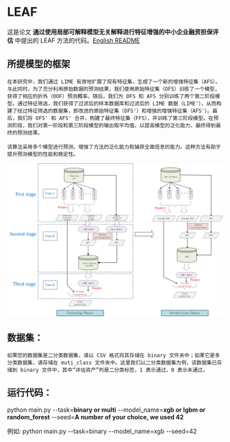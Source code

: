 # LEAF

这是论文 **通过使用局部可解释模型无关解释进行特征增强的中小企业融资担保评估** 中提出的 LEAF 方法的代码。[English README](./README.md)

## **所提模型的框架**

	在本研究中，我们通过 LIME 有效地扩展了现有特征集，生成了一个新的增强特征集（AFS）。与此同时，为了充分利用原始数据的预测结果，我们使用原始特征集（OFS）训练了一个模型，获得了相应的折外（OOF）预测概率。随后，我们为 OFS 和 AFS 分别训练了两个第二阶段模型。通过特征筛选，我们获得了过滤后的样本数据库和过滤后的 LIME 数据（LIME'），从而构建了经过特征筛选的数据集，即改进的原始特征集（OFS'）和增强的增强特征集（AFS'）。最后，我们将 OFS' 和 AFS' 合并，构建了最终特征集（FFS），并训练了第三阶段模型。在预测阶段，我们对第一阶段和第三阶段模型的输出取平均值，以提高模型的泛化能力，最终得到最终的预测结果。
	
	该算法采用多个模型进行预测，增强了方法的泛化能力和捕获全面信息的能力。这种方法有助于提升预测模型的性能和稳定性。

![LIME流程图最新](./LIME流程图最新.png)

## 数据集：

	如果您的数据集是二分类数据集，请以 CSV 格式将其存储在 binary 文件夹中；如果它是多分类数据集，请存储在 muti_class 文件夹中。这里我们以二分类数据集为例，该数据集已存储到 binary 文件中，其中“评估资产”列是二分类标签，1 表示通过，0 表示未通过。

## 运行代码：

python main.py --task=**binary or multi** --model_name=**xgb or lgbm or random_forest** --seed=**A number of your choice, we used 42**  

例如: python main.py  --task=binary --model_name=xgb --seed=42
